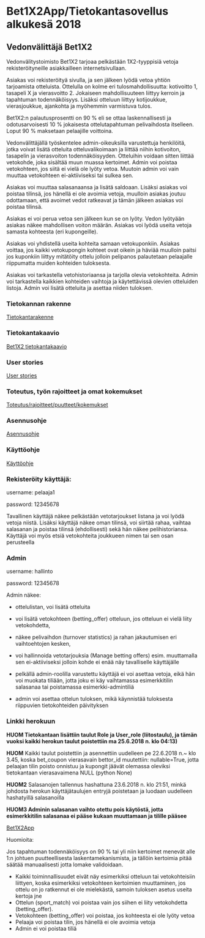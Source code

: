 # Bet1X2App/Tietokantasovellus alkukesä 2018

## Vedonvälittäjä Bet1X2

Vedonvälitystoimisto Bet1X2 tarjoaa pelkästään 1X2-tyyppisiä vetoja rekisteröityneille asiakkailleen internetsivullaan.

Asiakas voi rekisteröityä sivulla, ja sen jälkeen lyödä vetoa yhtiön tarjoamista otteluista. Ottelulla on kolme eri tulosmahdollisuutta: kotivoitto 1, tasapeli X ja vierasvoitto 2. Jokaiseen mahdollisuuteen liittyy kerroin ja tapahtuman todennäköisyys. Lisäksi otteluun liittyy kotijoukkue, vierasjoukkue, ajankohta ja myöhemmin varmistuva tulos. 

Bet1X2:n palautusprosentti on 90 % eli se ottaa laskennallisesti ja odotusarvoisesti 10 % jokaisesta ottelutapahtuman pelivaihdosta itselleen. Loput 90 % maksetaan pelaajille voittoina.

Vedonvälittäjällä työskentelee admin-oikeuksilla varustettuja henkilöitä, jotka voivat lisätä otteluita otteluvalikoimaan ja liittää niihin kotivoiton, tasapelin ja vierasvoiton todennäköisyyden. Otteluihin voidaan sitten liittää vetokohde, joka sisältää muun muassa kertoimet. Admin voi poistaa vetokohteen, jos siitä ei vielä ole lyöty vetoa. Muutoin admin voi vain muuttaa vetokohteen ei-aktiiviseksi tai sulkea sen.

Asiakas voi muuttaa salasanaansa ja lisätä saldoaan. Lisäksi asiakas voi poistaa tilinsä, jos hänellä ei ole avoimia vetoja, muulloin asiakas joutuu odottamaan, että avoimet vedot ratkeavat ja tämän jälkeen asiakas voi poistaa tilinsä. 

Asiakas ei voi perua vetoa sen jälkeen kun se on lyöty. Vedon lyötyään asiakas näkee mahdollisen voiton määrän. Asiakas voi lyödä useita vetoja samasta kohteesta (eri kupongeille).

Asiakas voi yhdistellä useita kohteita samaan vetokuponkiin. Asiakas voittaa, jos kaikki vetokupongin kohteet ovat oikein ja häviää muulloin paitsi jos kuponkiin liittyy mitätöity ottelu jolloin pelipanos palautetaan pelaajalle riippumatta muiden kohteiden tuloksesta.

Asiakas voi tarkastella vetohistoriaansa ja tarjolla olevia vetokohteita. Admin voi tarkastella kaikkien kohteiden vaihtoja ja käytettävissä olevien otteluiden listoja. Admin voi lisätä otteluita ja asettaa niiden tuloksen.

### Tietokannan rakenne

[Tietokantarakenne](https://github.com/Jsos17/Vedonlyonti1X2/blob/master/documentation/tietokanta.md)

### Tietokantakaavio

[Bet1X2 tietokantakaavio](https://github.com/Jsos17/Vedonlyonti1X2/blob/master/documentation/Bet1X2_tietokantakaavio.jpg)

### User stories

[User stories](https://github.com/Jsos17/Vedonlyonti1X2/blob/master/documentation/user_stories.md)

### Toteutus, työn rajoitteet ja omat kokemukset

[Toteutus/rajoitteet/puutteet/kokemukset](https://github.com/Jsos17/Vedonlyonti1X2/blob/master/documentation/rajoitteet_kokemukset.md)

### Asennusohje

[Asennusohje](https://github.com/Jsos17/Vedonlyonti1X2/blob/master/documentation/asennusohje.md)

### Käyttöohje

[Käyttöohje](https://github.com/Jsos17/Vedonlyonti1X2/blob/master/documentation/kaytto-ohje.md)

### Rekisteröity käyttäjä:

username: pelaaja1

password: 12345678

Tavallinen käyttäjä näkee pelkästään vetotarjoukset listana ja  voi lyödä vetoja niistä. Lisäksi käyttäjä näkee oman tilinsä, voi siirtää rahaa, vaihtaa salasanan ja poistaa tilinsä (ehdollisesti) sekä hän näkee pelihistoriansa. Käyttäjä voi myös etsiä vetokohteita joukkueen nimen tai sen osan perusteella

### Admin

username: hallinto

password: 12345678

Admin näkee: 
* ottelulistan, voi lisätä otteluita 

* voi lisätä vetokohteen (betting_offer) otteluun, jos otteluun ei vielä liity vetokohdetta, 

* näkee pelivaihdon (turnover statistics) ja rahan jakautumisen eri vaihtoehtojen kesken, 

* voi hallinnoida vetotarjouksia (Manage betting offers) esim. muuttamalla sen ei-aktiiviseksi jolloin kohde ei enää näy tavalliselle käyttäjälle 

* pelkällä admin-roolilla varustettu käyttäjä ei voi asettaa vetoja, eikä hän voi muokata tiliään, jotta joku ei käy vaihtamassa esimerkkitilin salasanaa tai poistamassa esimerkki-admintiliä

* admin voi asettaa ottelun tuloksen, mikä käynnistää tuloksesta riippuvien tietokohteiden päivityksen

### Linkki herokuun

**HUOM Tietokantaan lisättiin taulut Role ja User_role (liitostaulu), ja tämän vuoksi kaikki herokun taulut poistettiin ma 25.6.2018 n. klo 04:13)**

**HUOM** Kaikki taulut poistettiin ja asennettiin uudelleen pe 22.6.2018 n.~ klo 3.45, koska bet_coupon vierasavain bettor_id muutettiin: nullable=True, jotta pelaajan tilin poisto onnistuu ja kupongit jäävät olemassa oleviksi tietokantaan vierasavaimena NULL (python None)

**HUOM2** Salasanojen tallennus hashattuna 23.6.2018 n. klo 21:51, minkä johdosta herokun käyttäjätaulujen entryjä poistetaan ja luodaan uudelleen hashatyillä salasanoilla

**HUOM3 Adminin salasanan vaihto otettu pois käytöstä, jotta esimerkkitilin salasanaa ei pääse kukaan muuttamaan ja tilille pääsee**

[Bet1X2App](https://bet1x2-app.herokuapp.com/)

Huomioita:

Jos tapahtuman todennäköisyys on 90 % tai yli niin kertoimet menevät alle 1:n johtuen puutteellisesta laskentamekanismista, ja tällöin kertoimia pitää säätää manuaalisesti jotta lomake validoidaan. 

* Kaikki toiminnallisuudet eivät näy esimerkiksi otteluun tai vetokohteisiin liittyen, koska esimerkiksi vetokohteen kertoimien muuttaminen, jos ottelu on jo ratkennut ei ole mielekästä, samoin tuloksen asetus useita kertoja jne
* Ottelun (sport_match) voi poistaa vain jos siihen ei liity vetokohdetta (betting_offer).
* Vetokohteen (betting_offer) voi poistaa, jos kohteesta ei ole lyöty vetoa
* Pelaaja voi poistaa tilin, jos hänellä ei ole avoimia vetoja
* Admin ei voi poistaa tiliä

